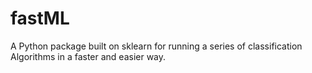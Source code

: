 # fastML
A Python package built on sklearn for running a series of classification Algorithms in a faster and easier way.  
